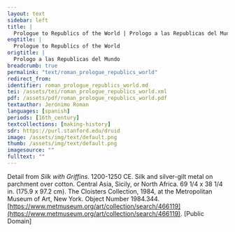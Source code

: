 ```yaml
---
layout: text
sidebar: left
title: |
  Prologue to Republics of the World | Prologo a las Republicas del Mundo
engtitle: |
  Prologue to Republics of the World
origtitle: |
  Prologo a las Republicas del Mundo
breadcrumb: true
permalink: "text/roman_prologue_republics_world"
redirect_from: 
identifier: roman_prologue_republics_world.md
tei: /assets/tei/roman_prologue_republics_world.xml
pdf: /assets/pdf/roman_prologue_republics_world.pdf
textauthor: Jerónimo Roman
languages: [spanish]
periods: [16th_century]
textcollections: [making-history]
sdr: https://purl.stanford.edu/druid 
image: /assets/img/text/default.png
thumb: /assets/img/text/default.png
imagesource: ""
fulltext: ""
---
```

 Detail from _Silk with Griffins_. 1200-1250 CE. Silk and silver-gilt metal on parchment over cotton. Central Asia, Sicily, or North Africa. 69 1/4 x 38 1/4 in. (175.9 x 97.2 cm). The Cloisters Collection, 1984, at the Metropolitan Museum of Art, New York. Object Number 1984.344. [https://www.metmuseum.org/art/collection/search/466119](https://www.metmuseum.org/art/collection/search/466119). [Public Domain]
 
